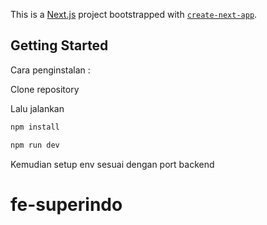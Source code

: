 This is a [Next.js](https://nextjs.org/) project bootstrapped with [`create-next-app`](https://github.com/vercel/next.js/tree/canary/packages/create-next-app).

## Getting Started

Cara penginstalan :

Clone repository

Lalu jalankan

```bash
npm install

npm run dev
```

Kemudian setup env sesuai dengan port backend

# fe-superindo
